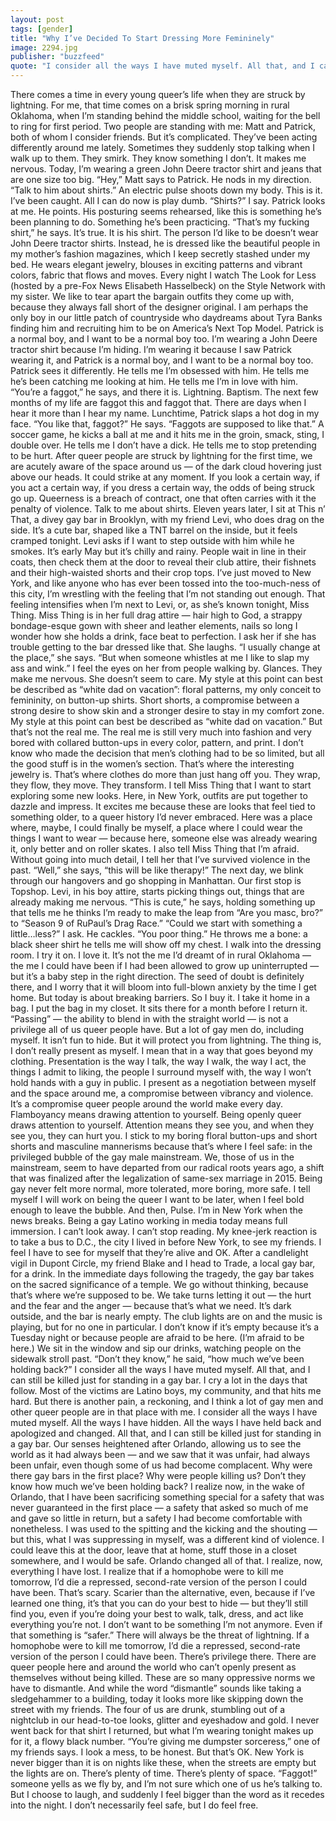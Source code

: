 ```yaml
---
layout: post
tags: [gender]
title: "Why I’ve Decided To Start Dressing More Femininely"
image: 2294.jpg
publisher: "buzzfeed"
quote: "I consider all the ways I have muted myself. All that, and I can still be killed just for standing in a gay bar."
---
```


There comes a time in every young queer’s life when they are struck by lightning.
For me, that time comes on a brisk spring morning in rural Oklahoma, when I’m standing behind the middle school, waiting for the bell to ring for first period. Two people are standing with me: Matt and Patrick, both of whom I consider friends. But it’s complicated. They’ve been acting differently around me lately. Sometimes they suddenly stop talking when I walk up to them. They smirk. They know something I don’t. It makes me nervous.
Today, I’m wearing a green John Deere tractor shirt and jeans that are one size too big.
“Hey,” Matt says to Patrick. He nods in my direction. “Talk to him about shirts.”
An electric pulse shoots down my body. This is it. I’ve been caught. All I can do now is play dumb.
“Shirts?” I say.
Patrick looks at me. He points. His posturing seems rehearsed, like this is something he’s been planning to do. Something he’s been practicing.
“That’s my fucking shirt,” he says.
It’s true. It is his shirt.
The person I’d like to be doesn’t wear John Deere tractor shirts. Instead, he is dressed like the beautiful people in my mother’s fashion magazines, which I keep secretly stashed under my bed. He wears elegant jewelry, blouses in exciting patterns and vibrant colors, fabric that flows and moves.
Every night I watch The Look for Less (hosted by a pre-Fox News Elisabeth Hasselbeck) on the Style Network with my sister. We like to tear apart the bargain outfits they come up with, because they always fall short of the designer original. I am perhaps the only boy in our little patch of countryside who daydreams about Tyra Banks finding him and recruiting him to be on America’s Next Top Model.
Patrick is a normal boy, and I want to be a normal boy too. 
I’m wearing a John Deere tractor shirt because I’m hiding. I’m wearing it because I saw Patrick wearing it, and Patrick is a normal boy, and I want to be a normal boy too.
Patrick sees it differently. He tells me I’m obsessed with him. He tells me he’s been catching me looking at him. He tells me I’m in love with him. “You’re a faggot,” he says, and there it is. Lightning. Baptism.
The next few months of my life are faggot this and faggot that. There are days when I hear it more than I hear my name. Lunchtime, Patrick slaps a hot dog in my face. “You like that, faggot?” He says. “Faggots are supposed to like that.” A soccer game, he kicks a ball at me and it hits me in the groin, smack, sting, I double over. He tells me I don’t have a dick. He tells me to stop pretending to be hurt.
After queer people are struck by lightning for the first time, we are acutely aware of the space around us — of the dark cloud hovering just above our heads. It could strike at any moment. If you look a certain way, if you act a certain way, if you dress a certain way, the odds of being struck go up. Queerness is a breach of contract, one that often carries with it the penalty of violence.
Talk to me about shirts.
Eleven years later, I sit at This n’ That, a divey gay bar in Brooklyn, with my friend Levi, who does drag on the side. It’s a cute bar, shaped like a TNT barrel on the inside, but it feels cramped tonight. Levi asks if I want to step outside with him while he smokes. It’s early May but it’s chilly and rainy. People wait in line in their coats, then check them at the door to reveal their club attire, their fishnets and their high-waisted shorts and their crop tops.
I’ve just moved to New York, and like anyone who has ever been tossed into the too-much-ness of this city, I’m wrestling with the feeling that I’m not standing out enough. That feeling intensifies when I’m next to Levi, or, as she’s known tonight, Miss Thing.
Miss Thing is in her full drag attire — hair high to God, a strappy bondage-esque gown with sheer and leather elements, nails so long I wonder how she holds a drink, face beat to perfection. I ask her if she has trouble getting to the bar dressed like that. She laughs. “I usually change at the place,” she says. “But when someone whistles at me I like to slap my ass and wink.” I feel the eyes on her from people walking by. Glances. They make me nervous. She doesn’t seem to care.
My style at this point can best be described as “white dad on vacation”: floral patterns, my only conceit to femininity, on button-up shirts. Short shorts, a compromise between a strong desire to show skin and a stronger desire to stay in my comfort zone.
My style at this point can best be described as “white dad on vacation.”
But that’s not the real me. The real me is still very much into fashion and very bored with collared button-ups in every color, pattern, and print. I don’t know who made the decision that men’s clothing had to be so limited, but all the good stuff is in the women’s section. That’s where the interesting jewelry is. That’s where clothes do more than just hang off you. They wrap, they flow, they move. They transform.
I tell Miss Thing that I want to start exploring some new looks. Here, in New York, outfits are put together to dazzle and impress. It excites me because these are looks that feel tied to something older, to a queer history I’d never embraced. Here was a place where, maybe, I could finally be myself, a place where I could wear the things I want to wear — because here, someone else was already wearing it, only better and on roller skates.
I also tell Miss Thing that I’m afraid. Without going into much detail, I tell her that I’ve survived violence in the past. “Well,” she says, “this will be like therapy!”
The next day, we blink through our hangovers and go shopping in Manhattan. Our first stop is Topshop. Levi, in his boy attire, starts picking things out, things that are already making me nervous. “This is cute,” he says, holding something up that tells me he thinks I’m ready to make the leap from “Are you masc, bro?” to “Season 9 of RuPaul’s Drag Race.”
“Could we start with something a little…less?” I ask.
He cackles. “You poor thing.”
He throws me a bone: a black sheer shirt he tells me will show off my chest. I walk into the dressing room. I try it on. I love it. It’s not the me I’d dreamt of in rural Oklahoma — the me I could have been if I had been allowed to grow up uninterrupted — but it’s a baby step in the right direction. The seed of doubt is definitely there, and I worry that it will bloom into full-blown anxiety by the time I get home. But today is about breaking barriers. So I buy it.
I take it home in a bag. I put the bag in my closet. It sits there for a month before I return it.
“Passing” — the ability to blend in with the straight world — is not a privilege all of us queer people have. But a lot of gay men do, including myself. It isn’t fun to hide. But it will protect you from lightning.
The thing is, I don’t really present as myself. I mean that in a way that goes beyond my clothing. Presentation is the way I talk, the way I walk, the way I act, the things I admit to liking, the people I surround myself with, the way I won’t hold hands with a guy in public. I present as a negotiation between myself and the space around me, a compromise between vibrancy and violence. It’s a compromise queer people around the world make every day. Flamboyancy means drawing attention to yourself. Being openly queer draws attention to yourself. Attention means they see you, and when they see you, they can hurt you.
I stick to my boring floral button-ups and short shorts and masculine mannerisms because that’s where I feel safe: in the privileged bubble of the gay male mainstream.
We, those of us in the mainstream, seem to have departed from our radical roots years ago, a shift that was finalized after the legalization of same-sex marriage in 2015. Being gay never felt more normal, more tolerated, more boring, more safe. I tell myself I will work on being the queer I want to be later, when I feel bold enough to leave the bubble.
And then, Pulse.
I’m in New York when the news breaks. Being a gay Latino working in media today means full immersion. I can’t look away. I can’t stop reading. My knee-jerk reaction is to take a bus to D.C., the city I lived in before New York, to see my friends. I feel I have to see for myself that they’re alive and OK.
After a candlelight vigil in Dupont Circle, my friend Blake and I head to Trade, a local gay bar, for a drink. In the immediate days following the tragedy, the gay bar takes on the sacred significance of a temple. We go without thinking, because that’s where we’re supposed to be. We take turns letting it out — the hurt and the fear and the anger — because that’s what we need.
It’s dark outside, and the bar is nearly empty. The club lights are on and the music is playing, but for no one in particular. I don’t know if it’s empty because it’s a Tuesday night or because people are afraid to be here. (I’m afraid to be here.) We sit in the window and sip our drinks, watching people on the sidewalk stroll past. “Don’t they know,” he said, “how much we’ve been holding back?”
I consider all the ways I have muted myself. All that, and I can still be killed just for standing in a gay bar.
I cry a lot in the days that follow. Most of the victims are Latino boys, my community, and that hits me hard. But there is another pain, a reckoning, and I think a lot of gay men and other queer people are in that place with me. I consider all the ways I have muted myself. All the ways I have hidden. All the ways I have held back and apologized and changed. All that, and I can still be killed just for standing in a gay bar.
Our senses heightened after Orlando, allowing us to see the world as it had always been — and we saw that it was unfair, had always been unfair, even though some of us had become complacent. Why were there gay bars in the first place? Why were people killing us?
Don’t they know how much we’ve been holding back?
I realize now, in the wake of Orlando, that I have been sacrificing something special for a safety that was never guaranteed in the first place — a safety that asked so much of me and gave so little in return, but a safety I had become comfortable with nonetheless.
I was used to the spitting and the kicking and the shouting — but this, what I was suppressing in myself, was a different kind of violence. I could leave this at the door, leave that at home, stuff those in a closet somewhere, and I would be safe.
Orlando changed all of that.
I realize, now, everything I have lost. I realize that if a homophobe were to kill me tomorrow, I’d die a repressed, second-rate version of the person I could have been. That’s scary. Scarier than the alternative, even, because if I’ve learned one thing, it’s that you can do your best to hide — but they’ll still find you, even if you’re doing your best to walk, talk, dress, and act like everything you’re not. I don’t want to be something I’m not anymore. Even if that something is “safer.” There will always be the threat of lightning.
If a homophobe were to kill me tomorrow, I’d die a repressed, second-rate version of the person I could have been.
There’s privilege there. There are queer people here and around the world who can’t openly present as themselves without being killed. These are so many oppressive norms we have to dismantle. And while the word “dismantle” sounds like taking a sledgehammer to a building, today it looks more like skipping down the street with my friends.
The four of us are drunk, stumbling out of a nightclub in our head-to-toe looks, glitter and eyeshadow and gold. I never went back for that shirt I returned, but what I’m wearing tonight makes up for it, a flowy black number. “You’re giving me dumpster sorceress,” one of my friends says. I look a mess, to be honest. But that’s OK. New York is never bigger than it is on nights like these, when the streets are empty but the lights are on. There’s plenty of time. There’s plenty of space.
“Faggot!” someone yells as we fly by, and I’m not sure which one of us he’s talking to. But I choose to laugh, and suddenly I feel bigger than the word as it recedes into the night.
I don’t necessarily feel safe, but I do feel free.